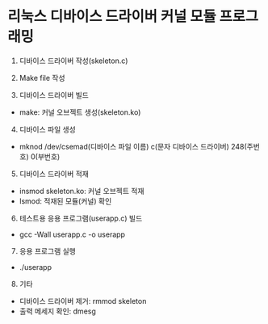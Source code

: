 # 리눅스 디바이스 드라이버 커널 모듈 프로그래밍

1. 디바이스 드라이버 작성(skeleton.c)

2. Make file 작성

3. 디바이스 드라이버 빌드
- make: 커널 오브젝트 생성(skeleton.ko)

4. 디바이스 파일 생성
- mknod /dev/csemad(디바이스 파일 이름) c(문자 디바이스 드라이버) 248(주번호) 0(부번호)

5. 디바이스 드라이버 적재
- insmod skeleton.ko: 커널 오브젝트 적재
- lsmod: 적재된 모듈(커널) 확인

6. 테스트용 응용 프로그램(userapp.c) 빌드
- gcc -Wall userapp.c -o userapp  

7. 응용 프로그램 실행
- ./userapp

8. 기타
- 디바이스 드라이버 제거: rmmod skeleton
- 출력 메세지 확인: dmesg
